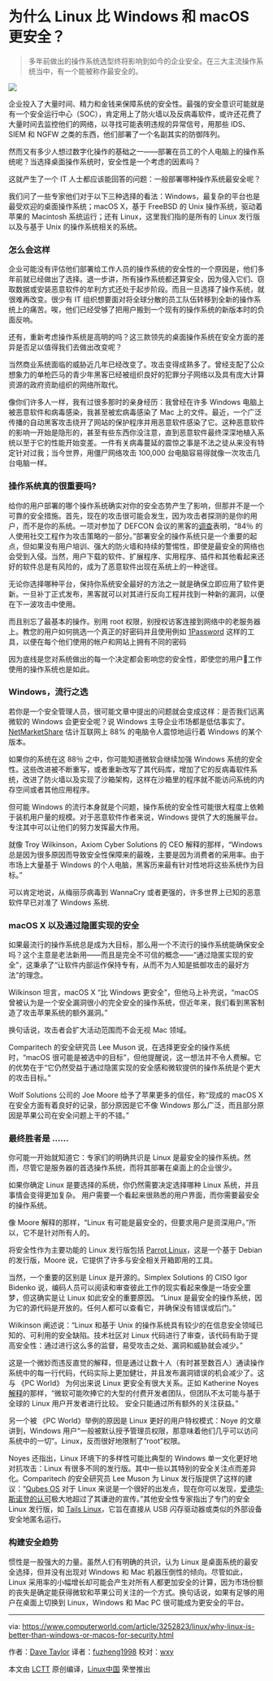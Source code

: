为什么 Linux 比 Windows 和 macOS 更安全？
======

> 多年前做出的操作系统选型终将影响到如今的企业安全。在三大主流操作系统当中，有一个能被称作最安全的。

![](https://images.idgesg.net/images/article/2018/02/linux_security_vs_macos_and_windows_locks_data_thinkstock-100748607-large.jpg)

企业投入了大量时间、精力和金钱来保障系统的安全性。最强的安全意识可能就是有一个安全运行中心（SOC），肯定用上了防火墙以及反病毒软件，或许还花费了大量时间去监控他们的网络，以寻找可能表明违规的异常信号，用那些 IDS、SIEM 和 NGFW 之类的东西，他们部署了一个名副其实的防御阵列。

然而又有多少人想过数字化操作的基础之一——部署在员工的个人电脑上的操作系统呢？当选择桌面操作系统时，安全性是一个考虑的因素吗？

这就产生了一个 IT 人士都应该能回答的问题：一般部署哪种操作系统最安全呢？

我们问了一些专家他们对于以下三种选择的看法：Windows，最复杂的平台也是最受欢迎的桌面操作系统；macOS X，基于 FreeBSD 的 Unix 操作系统，驱动着苹果的 Macintosh 系统运行；还有 Linux，这里我们指的是所有的 Linux 发行版以及与基于 Unix 的操作系统相关的系统。

### 怎么会这样

企业可能没有评估他们部署给工作人员的操作系统的安全性的一个原因是，他们多年前就已经做出了选择。退一步讲，所有操作系统都还算安全，因为侵入它们、窃取数据或安装恶意软件的牟利方式还处于起步阶段。而且一旦选择了操作系统，就很难再改变。很少有 IT 组织想要面对将全球分散的员工队伍转移到全新的操作系统上的痛苦。唉，他们已经受够了把用户搬到一个现有的操作系统的新版本时的负面反响。

还有，重新考虑操作系统是高明的吗？这三款领先的桌面操作系统在安全方面的差异是否足以值得我们去做出改变呢？

当然商业系统面临的威胁近几年已经改变了。攻击变得成熟多了。曾经支配了公众想象力的单枪匹马的青少年黑客已经被组织良好的犯罪分子网络以及具有庞大计算资源的政府资助组织的网络所取代。

像你们许多人一样，我有过很多那时的亲身经历：我曾经在许多 Windows 电脑上被恶意软件和病毒感染，我甚至被宏病毒感染了 Mac 上的文件。最近，一个广泛传播的自动黑客攻击绕开了网站的保护程序并用恶意软件感染了它。这种恶意软件的影响一开始是隐形的，甚至有些东西你没注意，直到恶意软件最终深深地植入系统以至于它的性能开始变差。一件有关病毒蔓延的震惊之事是不法之徒从来没有特定针对过我；当今世界，用僵尸网络攻击 100,000 台电脑容易得就像一次攻击几台电脑一样。

### 操作系统真的很重要吗?

给你的用户部署的哪个操作系统确实对你的安全态势产生了影响，但那并不是一个可靠的安全措施。首先，现在的攻击很可能会发生，因为攻击者探测的是你的用户，而不是你的系统。一项对参加了 DEFCON 会议的黑客的[调查][1]表明，“84％ 的人使用社交工程作为攻击策略的一部分。”部署安全的操作系统只是一个重要的起点，但如果没有用户培训、强大的防火墙和持续的警惕性，即使是最安全的网络也会受到入侵。当然，用户下载的软件、扩展程序、实用程序、插件和其他看起来还好的软件总是有风险的，成为了恶意软件出现在系统上的一种途径。

无论你选择哪种平台，保持你系统安全最好的方法之一就是确保立即应用了软件更新。一旦补丁正式发布，黑客就可以对其进行反向工程并找到一种新的漏洞，以便在下一波攻击中使用。

而且别忘了最基本的操作。别用 root 权限，别授权访客连接到网络中的老服务器上。教您的用户如何挑选一个真正的好密码并且使用例如 [1Password][2] 这样的工具，以便在每个他们使用的帐户和网站上拥有不同的密码

因为底线是您对系统做出的每一个决定都会影响您的安全性，即使您的用户工作使用的操作系统也是如此。

### Windows，流行之选

若你是一个安全管理人员，很可能文章中提出的问题就会变成这样：是否我们远离微软的 Windows 会更安全呢？说 Windows 主导企业市场都是低估事实了。[NetMarketShare][4] 估计互联网上 88% 的电脑令人震惊地运行着 Windows 的某个版本。

如果你的系统在这 88％ 之中，你可能知道微软会继续加强 Windows 系统的安全性。这些改进被不断重写，或者重新改写了其代码库，增加了它的反病毒软件系统，改进了防火墙以及实现了沙箱架构，这样在沙箱里的程序就不能访问系统的内存空间或者其他应用程序。

但可能 Windows 的流行本身就是个问题，操作系统的安全性可能很大程度上依赖于装机用户量的规模。对于恶意软件作者来说，Windows 提供了大的施展平台。专注其中可以让他们的努力发挥最大作用。

就像 Troy Wilkinson，Axiom Cyber Solutions 的 CEO 解释的那样，“Windows 总是因为很多原因而导致安全性保障来的最晚，主要是因为消费者的采用率。由于市场上大量基于 Windows 的个人电脑，黑客历来最有针对性地将这些系统作为目标。”

可以肯定地说，从梅丽莎病毒到 WannaCry 或者更强的，许多世界上已知的恶意软件早已对准了 Windows 系统.

### macOS X 以及通过隐匿实现的安全

如果最流行的操作系统总是成为大目标，那么用一个不流行的操作系统能确保安全吗？这个主意是老法新用——而且是完全不可信的概念——“通过隐匿实现的安全”，这秉承了“让软件内部运作保持专有，从而不为人知是抵御攻击的最好方法”的理念。

Wilkinson 坦言，macOS X “比 Windows 更安全”，但他马上补充说，“macOS 曾被认为是一个安全漏洞很小的完全安全的操作系统，但近年来，我们看到黑客制造了攻击苹果系统的额外漏洞。”

换句话说，攻击者会扩大活动范围而不会无视 Mac 领域。

Comparitech 的安全研究员 Lee Muson 说，在选择更安全的操作系统时，“macOS 很可能是被选中的目标”，但他提醒说，这一想法并不令人费解。它的优势在于“它仍然受益于通过隐匿实现的安全感和微软提供的操作系统是个更大的攻击目标。”

Wolf Solutions 公司的 Joe Moore 给予了苹果更多的信任，称“现成的 macOS X 在安全方面有着良好的记录，部分原因是它不像 Windows 那么广泛，而且部分原因是苹果公司在安全问题上干的不错。”

### 最终胜者是 …… 

你可能一开始就知道它：专家们的明确共识是 Linux 是最安全的操作系统。然而，尽管它是服务器的首选操作系统，而将其部署在桌面上的企业很少。

如果你确定 Linux 是要选择的系统，你仍然需要决定选择哪种 Linux 系统，并且事情会变得更加复杂。 用户需要一个看起来很熟悉的用户界面，而你需要最安全的操作系统。

像 Moore 解释的那样，“Linux 有可能是最安全的，但要求用户是资深用户。”所以，它不是针对所有人的。

将安全性作为主要功能的 Linux 发行版包括 [Parrot Linux][5]，这是一个基于 Debian 的发行版，Moore 说，它提供了许多与安全相关开箱即用的工具。

当然，一个重要的区别是 Linux 是开源的。Simplex Solutions 的 CISO Igor Bidenko 说，编码人员可以阅读和审查彼此工作的现实看起来像是一场安全噩梦，但这确实是让 Linux 如此安全的重要原因。 “Linux 是最安全的操作系统，因为它的源代码是开放的。任何人都可以查看它，并确保没有错误或后门。”

Wilkinson 阐述说：“Linux 和基于 Unix 的操作系统具有较少的在信息安全领域已知的、可利用的安全缺陷。技术社区对 Linux 代码进行了审查，该代码有助于提高安全性：通过进行这么多的监督，易受攻击之处、漏洞和威胁就会减少。”

这是一个微妙而违反直觉的解释，但是通过让数十人（有时甚至数百人）通读操作系统中的每一行代码，代码实际上更加健壮，并且发布漏洞错误的机会减少了。这与 《PC World》 为何出来说 Linux 更安全有很大关系。正如 Katherine Noyes [解释][6]的那样，“微软可能吹捧它的大型的付费开发者团队，但团队不太可能与基于全球的 Linux 用户开发者进行比较。 安全只能通过所有额外的关注获益。”

另一个被 《PC World》举例的原因是 Linux 更好的用户特权模式：Noye 的文章讲到，Windows 用户“一般被默认授予管理员权限，那意味着他们几乎可以访问系统中的一切”。Linux，反而很好地限制了“root”权限。

Noyes 还指出，Linux 环境下的多样性可能比典型的 Windows 单一文化更好地对抗攻击：Linux 有很多不同的发行版。其中一些以其特别的安全关注点而差异化。Comparitech 的安全研究员 Lee Muson 为 Linux 发行版提供了这样的建议：“[Qubes OS][7] 对于 Linux 来说是一个很好的出发点，现在你可以发现，[爱德华·斯诺登的认可][8]极大地超过了其谦逊的宣传。”其他安全性专家指出了专门的安全 Linux 发行版，如 [Tails Linux][9]，它旨在直接从 USB 闪存驱动器或类似的外部设备安全地匿名运行。

### 构建安全趋势

惯性是一股强大的力量。虽然人们有明确的共识，认为 Linux 是桌面系统的最安全选择，但并没有出现对 Windows 和 Mac 机器压倒性的倾向。尽管如此，Linux 采用率的小幅增长却可能会产生对所有人都更加安全的计算，因为市场份额的丧失是确定能获得微软和苹果公司关注的一个方式。换句话说，如果有足够的用户在桌面上切换到 Linux，Windows 和 Mac PC 很可能成为更安全的平台。

--------------------------------------------------------------------------------

via: https://www.computerworld.com/article/3252823/linux/why-linux-is-better-than-windows-or-macos-for-security.html

作者：[Dave Taylor][a]
译者：[fuzheng1998](https://github.com/fuzheng1998)
校对：[wxy](https://github.com/wxy)

本文由 [LCTT](https://github.com/LCTT/TranslateProject) 原创编译，[Linux中国](https://linux.cn/) 荣誉推出

[a]:https://www.computerworld.com/author/Dave-Taylor/
[1]:https://www.esecurityplanet.com/hackers/fully-84-percent-of-hackers-leverage-social-engineering-in-attacks.html
[2]:http://www.1password.com
[3]:https://www.facebook.com/Computerworld/posts/10156160917029680
[4]:https://www.netmarketshare.com/operating-system-market-share.aspx?options=%7B%22filter%22%3A%7B%22%24and%22%3A%5B%7B%22deviceType%22%3A%7B%22%24in%22%3A%5B%22Desktop%2Flaptop%22%5D%7D%7D%5D%7D%2C%22dateLabel%22%3A%22Trend%22%2C%22attributes%22%3A%22share%22%2C%22group%22%3A%22platform%22%2C%22sort%22%3A%7B%22share%22%3A-1%7D%2C%22id%22%3A%22platformsDesktop%22%2C%22dateInterval%22%3A%22Monthly%22%2C%22dateStart%22%3A%222017-02%22%2C%22dateEnd%22%3A%222018-01%22%2C%22segments%22%3A%22-1000%22%7D
[5]:https://www.parrotsec.org/
[6]:https://www.pcworld.com/article/202452/why_linux_is_more_secure_than_windows.html
[7]:https://www.qubes-os.org/
[8]:https://twitter.com/snowden/status/781493632293605376?lang=en
[9]:https://tails.boum.org/about/index.en.html
